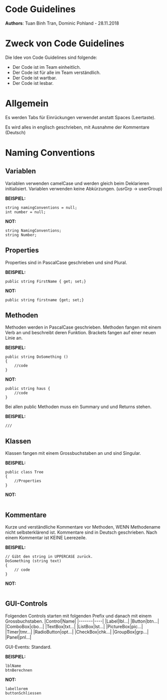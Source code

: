 # Code Guidelines
**Authors**: Tuan Binh Tran, Dominic Pohland - 28.11.2018

# Zweck von Code Guidelines
Die Idee von Code Guidelines sind folgende:

- Der Code ist im Team einheitlich.
- Der Code ist für alle im Team verständlich.
- Der Code ist wartbar.
- Der Code ist lesbar.


# Allgemein
Es werden Tabs für Einrückungen verwendet anstatt Spaces (Leertaste).

Es wird alles in englisch geschrieben, mit Ausnahme der Kommentare (Deutsch)



# Naming Conventions

## Variablen
Variablen verwenden camelCase und werden gleich beim Deklarieren initialisiert. 
Variablen verwenden keine Abkürzungen. (usrGrp -> userGroup)

**BEISPIEL:**
```
string namingConventions = null;
int number = null;
```

**NOT:**
```
string NamingConventions;
string Number;
```

## Properties
Properties sind in PascalCase geschrieben und sind Plural.

**BEISPIEL:**
```
public string FirstName { get; set;}
```
**NOT:**
```
public string firstname {get; set;}
```


## Methoden
Methoden werden in PascalCase geschrieben.
Methoden fangen mit einem Verb an und beschreibt deren Funktion.
Brackets fangen auf einer neuen Linie an.

**BEISPIEL:**
```
public string DoSomething ()
{
    //code
}
```
**NOT:**
```
public string haus {
    //code
}
```
Bei allen public Methoden muss ein Summary und und Returns stehen.

**BEISPIEL:**
```
/// 
```



## Klassen
Klassen fangen mit einem Grossbuchstaben an und sind Singular.

**BEISPIEL:**
```
public class Tree
{
    //Properties
}
```
**NOT:**
```

```

## Kommentare
Kurze und verständliche Kommentare vor Methoden, WENN Methodename nicht selbsterklärend ist.
Kommentare sind in Deutsch geschrieben.
Nach einem Kommentar ist KEINE Leerezeile.

**BEISPIEL:**
```
// Gibt den string in UPPERCASE zurück.
DoSomething (string text)
{
    // code
}
```
**NOT:**
```
```

## GUI-Controls
Folgenden Controls starten mit folgenden Prefix und danach mit einem Grossbuchstaben.
|Control|Name|
|-------|----|
|Label|lbl...|
|Button|btn...|
|ComboBox|cbo...|
|TextBox|txt...|
|ListBox|lst...|
|PictureBox|pic...|
|Timer|tmr...|
|RadioButton|opt...|
|CheckBox|chk...|
|GroupBox|grp...|
|Panel|pnl...|

GUI-Events: Standard.

**BEISPIEL:**
```
lblName
btnBerechnen
```

**NOT:**
```
labellorem
buttonSchliessen
```
